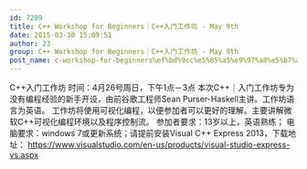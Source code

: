 ```yaml
---
id: 7209
title: C++ Workshop for Beginners｜C++入门工作坊 - May 9th
date: 2015-03-30 15:09:51
author: 23
group: C++ Workshop for Beginners｜C++入门工作坊 - May 9th
post_name: c-workshop-for-beginners%ef%bd%9cc%e5%85%a5%e9%97%a8%e5%b7%a5%e4%bd%9c%e5%9d%8a-april-12
---
```


C++入门工作坊
时间：4月26号周日，下午1点－3点 本次C++｜入门工作坊专为没有编程经验的新手开设，由前谷歌工程师Sean Purser-Haskell主讲。工作坊语言为英语。 工作坊将使用可视化编程，以便参加者可以更好的理解。主要讲解微软C++可视化编程环境以及程序控制流。 参加者要求：13岁以上，英语熟练； 电脑要求：windows 7或更新系统；请提前安装Visual C++ Express 2013，下载地址： https://www.visualstudio.com/en-us/products/visual-studio-express-vs.aspx
